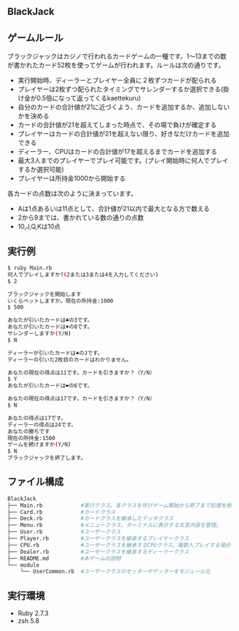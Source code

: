 ## BlackJack
## ゲームルール
ブラックジャックはカジノで行われるカードゲームの一種です。1〜13までの数が書かれたカード52枚を使ってゲームが行われます。ルールは次の通りです。
- 実行開始時、ディーラーとプレイヤー全員に２枚ずつカードが配られる
- プレイヤーは2枚ずつ配られたタイミングでサレンダーするか選択できる(掛け金が0.5倍になって返ってくるkaettekuru)
- 自分のカードの合計値が21に近づくよう、カードを追加するか、追加しないかを決める
- カードの合計値が21を超えてしまった時点で、その場で負けが確定する
- プレイヤーはカードの合計値が21を超えない限り、好きなだけカードを追加できる
- ディーラー、CPUはカードの合計値が17を超えるまでカードを追加する
- 最大3人までのプレイヤーでプレイ可能です。(プレイ開始時に何人でプレイするか選択可能)
- プレイヤーは所持金1000から開始する
  
  
各カードの点数は次のように決まっています。
- Aは1点あるいは11点として、合計値が21以内で最大となる方で数える
- 2から9までは、書かれている数の通りの点数
- 10,J,Q,Kは10点

## 実行例
```bash
$ ruby Main.rb
何人でプレイしますか?(2または3または4を入力してください)
$ 2

ブラックジャックを開始します
いくらベットしますか。現在の所持金:1000
$ 500

あなたが引いたカードは♣︎の3です。
あなたが引いたカードは♦︎の8です。
サレンダーしますか(Y/N)
$ N

ディーラーが引いたカードは♠︎のJです。
ディーラーの引いた2枚目のカードはわかりません。

あなたの現在の得点は11です。カードを引きますか？（Y/N）
$ Y
あなたが引いたカードは❤︎の6です。

あなたの現在の得点は17です。カードを引きますか？（Y/N）
$ N

あなたの得点は17です。
ディーラーの得点は24です。
あなたの勝ちです
現在の所持金:1500
ゲームを続けますか(Y/N)
$ N
ブラックジャックを終了します。
```
## ファイル構成
```bash
BlackJack
├── Main.rb            #実行クラス。各クラスを呼びゲーム開始から終了まで処理を担当
├── Card.rb            #カードクラス
├── Deck.rb            #カードクラスを継承したデッキクラス
├── Menu.rb            #メニュークラス。ターミナルに表示する文言内容を管理。
├── User.rb            #ユーザークラス
├── Player.rb          #ユーザークラスを継承するプレイヤークラス
├── CPU.rb             #ユーザークラスを継承するCPUクラス。複数人プレイする場合のプレイヤー用
├── Dealer.rb          #ユーザークラスを継承するディーラークラス
├── README.md          #本ゲームの説明
└── module
    └── UserCommon.rb  #ユーザークラスのセッターやゲッターをモジュール化
```
## 実行環境
- Ruby 2.7.3
- zsh 5.8